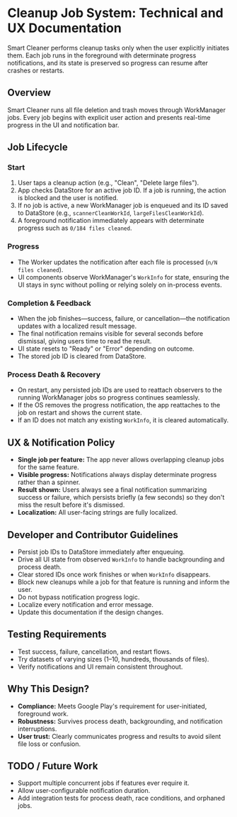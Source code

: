 # Cleanup Job System: Technical and UX Documentation

Smart Cleaner performs cleanup tasks only when the user explicitly initiates them. Each job runs in the foreground with determinate progress notifications, and its state is preserved so progress can resume after crashes or restarts.

## Overview
Smart Cleaner runs all file deletion and trash moves through WorkManager jobs. Every job begins with explicit user action and presents real-time progress in the UI and notification bar.

## Job Lifecycle
### Start
1. User taps a cleanup action (e.g., "Clean", "Delete large files").
2. App checks DataStore for an active job ID. If a job is running, the action is blocked and the user is notified.
3. If no job is active, a new WorkManager job is enqueued and its ID saved to DataStore (e.g., `scannerCleanWorkId`, `largeFilesCleanWorkId`).
4. A foreground notification immediately appears with determinate progress such as `0/184 files cleaned`.

### Progress
* The Worker updates the notification after each file is processed (`n/N files cleaned`).
* UI components observe WorkManager's `WorkInfo` for state, ensuring the UI stays in sync without polling or relying solely on in-process events.

### Completion & Feedback
* When the job finishes—success, failure, or cancellation—the notification updates with a localized result message.
* The final notification remains visible for several seconds before dismissal, giving users time to read the result.
* UI state resets to "Ready" or "Error" depending on outcome.
* The stored job ID is cleared from DataStore.

### Process Death & Recovery
* On restart, any persisted job IDs are used to reattach observers to the running WorkManager jobs so progress continues seamlessly.
* If the OS removes the progress notification, the app reattaches to the job on restart and shows the current state.
* If an ID does not match any existing `WorkInfo`, it is cleared automatically.

## UX & Notification Policy
* **Single job per feature:** The app never allows overlapping cleanup jobs for the same feature.
* **Visible progress:** Notifications always display determinate progress rather than a spinner.
* **Result shown:** Users always see a final notification summarizing success or failure, which persists briefly (a few seconds) so they don't miss the result before it's dismissed.
* **Localization:** All user-facing strings are fully localized.

## Developer and Contributor Guidelines
* Persist job IDs to DataStore immediately after enqueuing.
* Drive all UI state from observed `WorkInfo` to handle backgrounding and process death.
* Clear stored IDs once work finishes or when `WorkInfo` disappears.
* Block new cleanups while a job for that feature is running and inform the user.
* Do not bypass notification progress logic.
* Localize every notification and error message.
* Update this documentation if the design changes.

## Testing Requirements
* Test success, failure, cancellation, and restart flows.
* Try datasets of varying sizes (1–10, hundreds, thousands of files).
* Verify notifications and UI remain consistent throughout.

## Why This Design?
* **Compliance:** Meets Google Play's requirement for user-initiated, foreground work.
* **Robustness:** Survives process death, backgrounding, and notification interruptions.
* **User trust:** Clearly communicates progress and results to avoid silent file loss or confusion.

## TODO / Future Work
* Support multiple concurrent jobs if features ever require it.
* Allow user-configurable notification duration.
* Add integration tests for process death, race conditions, and orphaned jobs.
